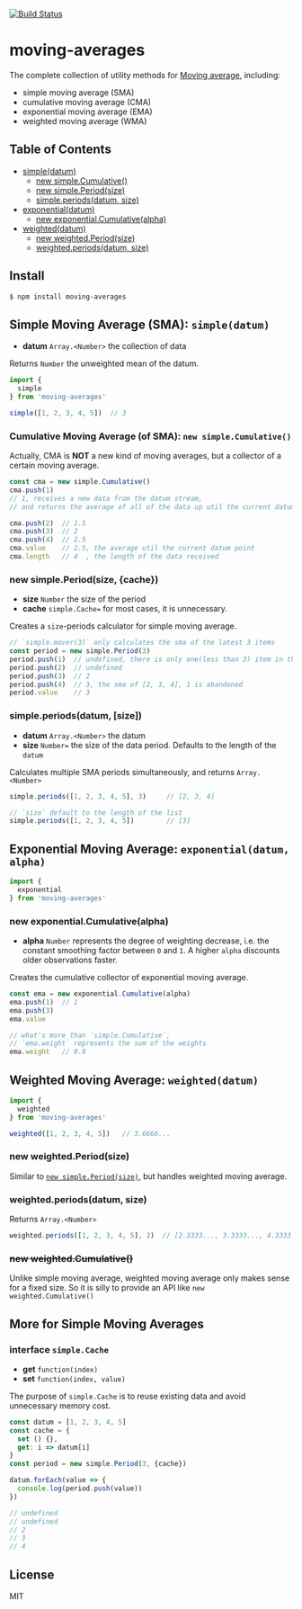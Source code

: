 [![Build Status](https://travis-ci.org/kaelzhang/moving-averages.svg?branch=master)](https://travis-ci.org/kaelzhang/moving-averages)
<!-- optional npm version
[![NPM version](https://badge.fury.io/js/moving-averages.svg)](http://badge.fury.io/js/moving-averages)
-->
<!-- optional npm downloads
[![npm module downloads per month](http://img.shields.io/npm/dm/moving-averages.svg)](https://www.npmjs.org/package/moving-averages)
-->
<!-- optional dependency status
[![Dependency Status](https://david-dm.org/kaelzhang/moving-averages.svg)](https://david-dm.org/kaelzhang/moving-averages)
-->

# moving-averages

The complete collection of utility methods for [Moving average](https://en.wikipedia.org/wiki/Moving_average), including:

- simple moving average (SMA)
- cumulative moving average (CMA)
- exponential moving average (EMA)
- weighted moving average (WMA)

## Table of Contents

- [simple(datum)](#simple-moving-average-sma-simpledatum)
  - [new simple.Cumulative()](#cumulative-moving-average-of-sma-new-simplecumulative)
  - [new simple.Period(size)](#new-simpleperiodsize-cache)
  - [simple.periods(datum, size)](#simpleperiodsdatum-size)
- [exponential(datum)](#exponential-moving-average-exponentialdatum-alpha)
  - [new exponential.Cumulative(alpha)](#new-exponentialcumulativealpha)
- [weighted(datum)](#weighted-moving-average-weighteddatum)
  - [new weighted.Period(size)](#new-weightedperiodsize)
  - [weighted.periods(datum, size)](#weightedperiodsdatum-size)

## Install

```sh
$ npm install moving-averages
```

## Simple Moving Average (SMA): `simple(datum)`

- **datum** `Array.<Number>` the collection of data

Returns `Number` the unweighted mean of the datum.

```js
import {
  simple
} from 'moving-averages'

simple([1, 2, 3, 4, 5])  // 3
```

### Cumulative Moving Average (of SMA): `new simple.Cumulative()`

Actually, CMA is **NOT** a new kind of moving averages, but a collector of a certain moving average.

```js
const cma = new simple.Cumulative()
cma.push(1)
// 1, receives a new data from the datum stream,
// and returns the average of all of the data up util the current datum point

cma.push(2)  // 1.5
cma.push(3)  // 2
cma.push(4)  // 2.5
cma.value    // 2.5, the average util the current datum point
cma.length   // 4  , the length of the data received
```

### new simple.Period(size, {cache})

- **size** `Number` the size of the period
- **cache** `simple.Cache=` for most cases, it is unnecessary.

Creates a `size`-periods calculator for simple moving average.

```js
// `simple.mover(3)` only calculates the sma of the latest 3 items
const period = new simple.Period(3)
period.push(1)  // undefined, there is only one(less than 3) item in the collection, skip calculating
period.push(2)  // undefined
period.push(3)  // 2
period.push(4)  // 3, the sma of [2, 3, 4], 1 is abandoned
period.value    // 3
```

### simple.periods(datum, [size])

- **datum** `Array.<Number>` the datum
- **size** `Number=` the size of the data period. Defaults to the length of the `datum`

Calculates multiple SMA periods simultaneously, and returns `Array.<Number>`

```js
simple.periods([1, 2, 3, 4, 5], 3)     // [2, 3, 4]

// `size` default to the length of the list
simple.periods([1, 2, 3, 4, 5])        // [3]
```

## Exponential Moving Average: `exponential(datum, alpha)`

```js
import {
  exponential
} from 'moving-averages'
```

### new exponential.Cumulative(alpha)

- **alpha** `Number` represents the degree of weighting decrease, i.e. the constant smoothing factor between `0` and `1`. A higher `alpha` discounts older observations faster.

Creates the cumulative collector of exponential moving average.

```js
const ema = new exponential.Cumulative(alpha)
ema.push(1)  // 1
ema.push(3)
ema.value

// what's more than `simple.Cumulative`,
// `ema.weight` represents the sum of the weights
ema.weight   // 0.8
```

## Weighted Moving Average: `weighted(datum)`

```js
import {
  weighted
} from 'moving-averages'

weighted([1, 2, 3, 4, 5])   // 3.6666...
```

### new weighted.Period(size)

Similar to [`new simple.Period(size)`](#simpleperiodsdatum-size), but handles weighted moving average.

### weighted.periods(datum, size)

Returns `Array.<Number>`

```js
weighted.periods([1, 2, 3, 4, 5], 2)  // [2.3333..., 3.3333..., 4.3333...]
```

### ~~new weighted.Cumulative()~~

Unlike simple moving average, weighted moving average only makes sense for a fixed size. So it is silly to provide an API like `new weighted.Cumulative()`

## More for Simple Moving Averages

### interface `simple.Cache`

- **get** `function(index)`
- **set** `function(index, value)`

The purpose of `simple.Cache` is to reuse existing data and avoid unnecessary memory cost.

```js
const datum = [1, 2, 3, 4, 5]
const cache = {
  set () {},
  get: i => datum[i]
}
const period = new simple.Period(3, {cache})

datum.forEach(value => {
  console.log(period.push(value))
})

// undefined
// undefined
// 2
// 3
// 4
```

## License

MIT
